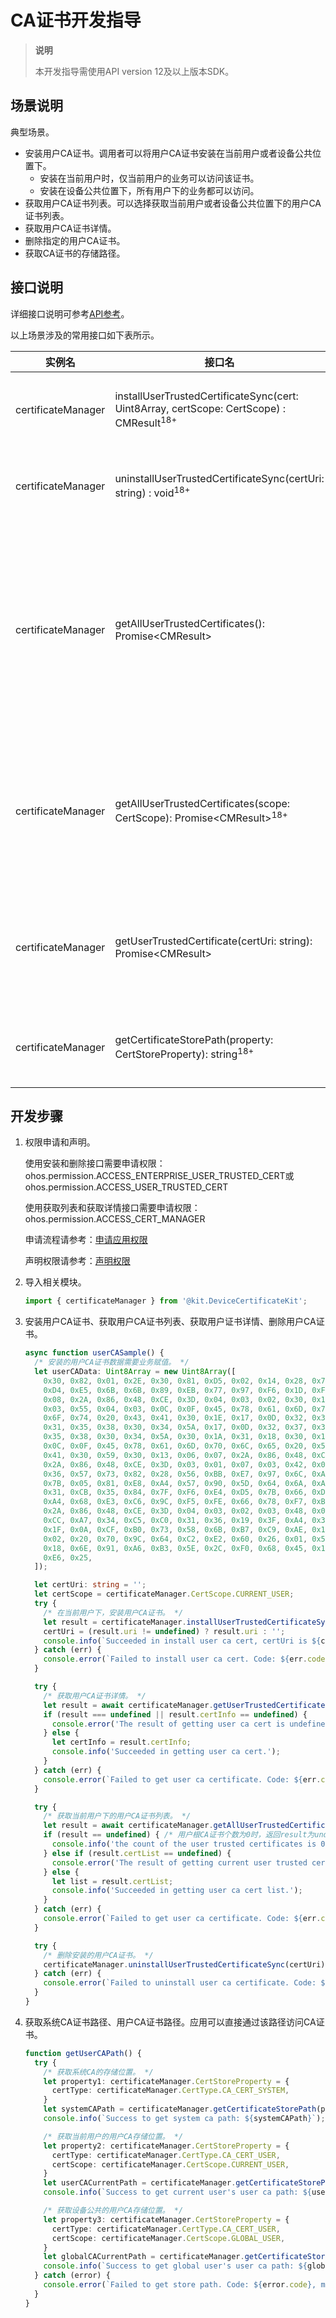 # CA证书开发指导

<!--Kit: Device Certificate Kit-->
<!--Subsystem: Security-->
<!--Owner: @chaceli-->
<!--SE: @chande-->
<!--TSE: @zhangzhi1995-->

> **说明**
>
> 本开发指导需使用API version 12及以上版本SDK。

## 场景说明

典型场景。

- 安装用户CA证书。调用者可以将用户CA证书安装在当前用户或者设备公共位置下。
  - 安装在当前用户时，仅当前用户的业务可以访问该证书。
  - 安装在设备公共位置下，所有用户下的业务都可以访问。
- 获取用户CA证书列表。可以选择获取当前用户或者设备公共位置下的用户CA证书列表。
- 获取用户CA证书详情。
- 删除指定的用户CA证书。
- 获取CA证书的存储路径。

## 接口说明

详细接口说明可参考[API参考](../../reference/apis-device-certificate-kit/js-apis-certManager.md)。

以上场景涉及的常用接口如下表所示。

| 实例名          | 接口名                                                       | 描述                                         |
| --------------- | ------------------------------------------------------------ | -------------------------------------------- |
| certificateManager        | installUserTrustedCertificateSync(cert: Uint8Array, certScope: CertScope) : CMResult<sup>18+</sup> | 安装用户CA证书。        |
| certificateManager        | uninstallUserTrustedCertificateSync(certUri: string) : void<sup>18+</sup> | 删除用户CA证书。       |
| certificateManager        | getAllUserTrustedCertificates(): Promise\<CMResult> | 获取当前用户和设备公共位置的所有用户根CA证书列表。 |
| certificateManager        | getAllUserTrustedCertificates(scope: CertScope): Promise\<CMResult><sup>18+</sup> | 根据证书的位置获取用户根CA证书列表。 |
| certificateManager        | getUserTrustedCertificate(certUri: string): Promise\<CMResult> | 获取用户根CA证书的详细信息。 |
| certificateManager | getCertificateStorePath(property: CertStoreProperty): string<sup>18+</sup> | 获取证书的存储路径。 |

## 开发步骤

1. 权限申请和声明。

    使用安装和删除接口需要申请权限：ohos.permission.ACCESS_ENTERPRISE_USER_TRUSTED_CERT或ohos.permission.ACCESS_USER_TRUSTED_CERT
    
    使用获取列表和获取详情接口需要申请权限：ohos.permission.ACCESS_CERT_MANAGER
    
    申请流程请参考：[申请应用权限](../AccessToken/determine-application-mode.md)
    
    声明权限请参考：[声明权限](../AccessToken/declare-permissions.md)

2. 导入相关模块。

   ```ts
   import { certificateManager } from '@kit.DeviceCertificateKit';
   ```

3. 安装用户CA证书、获取用户CA证书列表、获取用户证书详情、删除用户CA证书。

   ```ts
   async function userCASample() {
     /* 安装的用户CA证书数据需要业务赋值。 */
     let userCAData: Uint8Array = new Uint8Array([
       0x30, 0x82, 0x01, 0x2E, 0x30, 0x81, 0xD5, 0x02, 0x14, 0x28, 0x75, 0x71, 0x22, 0xDF, 0xDC, 0xCB,
       0xD4, 0xE5, 0x6B, 0x6B, 0x89, 0xEB, 0x77, 0x97, 0xF6, 0x1D, 0xF4, 0x62, 0x81, 0x30, 0x0A, 0x06,
       0x08, 0x2A, 0x86, 0x48, 0xCE, 0x3D, 0x04, 0x03, 0x02, 0x30, 0x1A, 0x31, 0x18, 0x30, 0x16, 0x06,
       0x03, 0x55, 0x04, 0x03, 0x0C, 0x0F, 0x45, 0x78, 0x61, 0x6D, 0x70, 0x6C, 0x65, 0x20, 0x52, 0x6F,
       0x6F, 0x74, 0x20, 0x43, 0x41, 0x30, 0x1E, 0x17, 0x0D, 0x32, 0x35, 0x30, 0x32, 0x32, 0x37, 0x31,
       0x31, 0x35, 0x38, 0x30, 0x34, 0x5A, 0x17, 0x0D, 0x32, 0x37, 0x31, 0x31, 0x32, 0x33, 0x31, 0x31,
       0x35, 0x38, 0x30, 0x34, 0x5A, 0x30, 0x1A, 0x31, 0x18, 0x30, 0x16, 0x06, 0x03, 0x55, 0x04, 0x03,
       0x0C, 0x0F, 0x45, 0x78, 0x61, 0x6D, 0x70, 0x6C, 0x65, 0x20, 0x52, 0x6F, 0x6F, 0x74, 0x20, 0x43,
       0x41, 0x30, 0x59, 0x30, 0x13, 0x06, 0x07, 0x2A, 0x86, 0x48, 0xCE, 0x3D, 0x02, 0x01, 0x06, 0x08,
       0x2A, 0x86, 0x48, 0xCE, 0x3D, 0x03, 0x01, 0x07, 0x03, 0x42, 0x00, 0x04, 0x39, 0xCC, 0xE1, 0x3F,
       0x36, 0x57, 0x73, 0x82, 0x28, 0x56, 0xBB, 0xE7, 0x97, 0x6C, 0xA9, 0x66, 0x3E, 0xD7, 0x2C, 0xF2,
       0x7B, 0x05, 0x81, 0xE8, 0xA4, 0x57, 0x90, 0x5D, 0x64, 0x6A, 0xAD, 0x30, 0x2F, 0x1D, 0x6F, 0x31,
       0x31, 0xCB, 0x35, 0x84, 0x7F, 0xF6, 0xE4, 0xD5, 0x7B, 0x66, 0xDD, 0x93, 0x2B, 0x0C, 0x1B, 0x42,
       0xA4, 0x68, 0xE3, 0xC6, 0x9C, 0xF5, 0xFE, 0x66, 0x78, 0xF7, 0xBD, 0x9C, 0x30, 0x0A, 0x06, 0x08,
       0x2A, 0x86, 0x48, 0xCE, 0x3D, 0x04, 0x03, 0x02, 0x03, 0x48, 0x00, 0x30, 0x45, 0x02, 0x21, 0x00,
       0xCC, 0xA7, 0x34, 0xC5, 0xC0, 0x31, 0x36, 0x19, 0x3F, 0xA4, 0x34, 0x48, 0xC3, 0x2C, 0x7D, 0x33,
       0x1F, 0x0A, 0xCF, 0xB0, 0x73, 0x58, 0x6B, 0xB7, 0xC9, 0xAE, 0x16, 0x34, 0xF1, 0x8F, 0xAF, 0xC8,
       0x02, 0x20, 0x70, 0x9C, 0x64, 0xC2, 0xE2, 0x60, 0x26, 0x01, 0x5F, 0xF2, 0x0B, 0x8C, 0x9F, 0x7D,
       0x18, 0x6E, 0x91, 0xA6, 0xB3, 0x5E, 0x2C, 0xF0, 0x68, 0x45, 0x11, 0x1D, 0xA0, 0xCB, 0x83, 0xEB,
       0xE6, 0x25,
     ]);
   
     let certUri: string = '';
     let certScope = certificateManager.CertScope.CURRENT_USER;
     try {
       /* 在当前用户下，安装用户CA证书。 */
       let result = certificateManager.installUserTrustedCertificateSync(userCAData, certScope);
       certUri = (result.uri != undefined) ? result.uri : '';
       console.info(`Succeeded in install user ca cert, certUri is ${certUri}`);
     } catch (err) {
       console.error(`Failed to install user ca cert. Code: ${err.code}, message: ${err.message}`);
     }
   
     try {
       /* 获取用户CA证书详情。 */
       let result = await certificateManager.getUserTrustedCertificate(certUri);
       if (result === undefined || result.certInfo == undefined) {
         console.error('The result of getting user ca cert is undefined.');
       } else {
         let certInfo = result.certInfo;
         console.info('Succeeded in getting user ca cert.');
       }
     } catch (err) {
       console.error(`Failed to get user ca certificate. Code: ${err.code}, message: ${err.message}`);
     }
   
     try {
       /* 获取当前用户下的用户CA证书列表。 */
       let result = await certificateManager.getAllUserTrustedCertificates(certScope);
       if (result == undefined) { /* 用户根CA证书个数为0时，返回result为undefined。 */
         console.info('the count of the user trusted certificates is 0');
       } else if (result.certList == undefined) {
         console.error('The result of getting current user trusted certificates is undefined.');
       } else {
         let list = result.certList;
         console.info('Succeeded in getting user ca cert list.');
       }
     } catch (err) {
       console.error(`Failed to get user ca certificate. Code: ${err.code}, message: ${err.message}`);
     }
   
     try {
       /* 删除安装的用户CA证书。 */
       certificateManager.uninstallUserTrustedCertificateSync(certUri);
     } catch (err) {
       console.error(`Failed to uninstall user ca certificate. Code: ${err.code}, message: ${err.message}`);
     }
   }
   ```

4. 获取系统CA证书路径、用户CA证书路径。应用可以直接通过该路径访问CA证书。

   ```ts
   function getUserCAPath() {
     try {
       /* 获取系统CA的存储位置。 */
       let property1: certificateManager.CertStoreProperty = {
         certType: certificateManager.CertType.CA_CERT_SYSTEM,
       }
       let systemCAPath = certificateManager.getCertificateStorePath(property1);
       console.info(`Success to get system ca path: ${systemCAPath}`);
   
       /* 获取当前用户的用户CA存储位置。 */
       let property2: certificateManager.CertStoreProperty = {
         certType: certificateManager.CertType.CA_CERT_USER,
         certScope: certificateManager.CertScope.CURRENT_USER,
       }
       let userCACurrentPath = certificateManager.getCertificateStorePath(property2);
       console.info(`Success to get current user's user ca path: ${userCACurrentPath}`);
   
       /* 获取设备公共的用户CA存储位置。 */
       let property3: certificateManager.CertStoreProperty = {
         certType: certificateManager.CertType.CA_CERT_USER,
         certScope: certificateManager.CertScope.GLOBAL_USER,
       }
       let globalCACurrentPath = certificateManager.getCertificateStorePath(property3);
       console.info(`Success to get global user's user ca path: ${globalCACurrentPath}`);
     } catch (error) {
       console.error(`Failed to get store path. Code: ${error.code}, message: ${error.message}`);
     }
   }
   ```